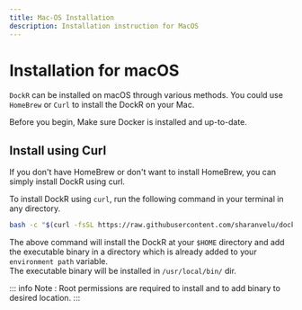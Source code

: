 ```yaml
---
title: Mac-OS Installation
description: Installation instruction for MacOS
---
```


# Installation for macOS

`DockR` can be installed on macOS through various methods. You could use `HomeBrew` or `Curl` to install the DockR on your Mac.

Before you begin, Make sure Docker is installed and up-to-date.

[//]: # (## Install using HomeBrew)
[//]: # (Run the HomeBrew install command on your terminal. You can run the command in any directory.)
[//]: # (```bash)
[//]: # (brew install sharanvelu/dockr/dockr)
[//]: # (```)
[//]: # (The above command will install `DockR` at the HomeBrew installation directory and the executable binary will be added automatically by Homebrew.)

## Install using Curl

If you don't have HomeBrew or don't want to install HomeBrew, you can simply install DockR using curl.

To install DockR using `curl`, run the following command in your terminal in any directory.

```bash
bash -c "$(curl -fsSL https://raw.githubusercontent.com/sharanvelu/dockr/refs/heads/development/install.sh)"
```

The above command will install the DockR at your `$HOME` directory and add the executable binary in a directory which is already added to your `environment path` variable.
<br>
The executable binary will be installed in `/usr/local/bin/` dir.

::: info Note :
Root permissions are required to install and to add binary to desired location.
:::
